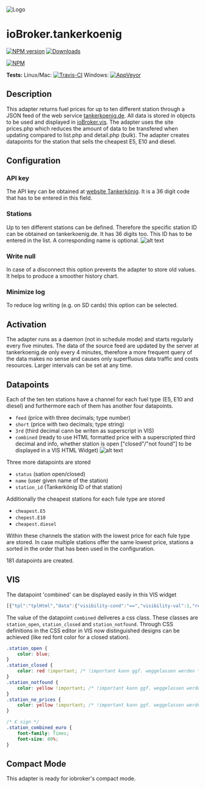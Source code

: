 ![Logo](../../admin/tankerkoenig.png)
# ioBroker.tankerkoenig

[![NPM version](http://img.shields.io/npm/v/iobroker.tankerkoenig.svg)](https://www.npmjs.com/package/iobroker.tankerkoenig)
[![Downloads](https://img.shields.io/npm/dm/iobroker.tankerkoenig.svg)](https://www.npmjs.com/package/iobroker.tankerkoenig)

[![NPM](https://nodei.co/npm/iobroker.tankerkoenig.png?downloads=true)](https://nodei.co/npm/iobroker.tankerkoenig/)

**Tests:** Linux/Mac: [![Travis-CI](http://img.shields.io/travis/Pix---/ioBroker.tankerkoenig/master.svg)](https://travis-ci.org/Pix---/ioBroker.tankerkoenig)
Windows: [![AppVeyor](https://ci.appveyor.com/api/projects/status/github/Pix---/ioBroker.tankerkoenig?branch=master&svg=true)](https://ci.appveyor.com/project/Pix---/ioBroker-tankerkoenig/)


## Description
This adapter returns fuel prices for up to ten different station through a JSON feed of the web service [tankerkoenig.de](https://creativecommons.tankerkoenig.de/#about). All data is stored in objects to be used and displayed in [ioBroker.vis](https://github.com/ioBroker/ioBroker.vis).
The adapter uses the site prices.php which reduces the amount of data to be transfered when updating compared to list.php and detail.php (bulk). The adapter creates datapoints for the station that sells the cheapest E5, E10 and diesel.

## Configuration
### API key
The API key can be obtained at [website Tankerkönig](https://creativecommons.tankerkoenig.de/#about). It is a 36 digit code that has to be entered in this field.

### Stations
Up to ten different stations can be defined. Therefore the specific station ID can be obtained on tankerkoenig.de. It has 36 digits too. This ID has to be entered in the list. A corresponding name is optional.
![alt text](img/tankerkoenigSettingsScreenshot.jpg "Screenshot Settings")

### Write null
In case of a disconnect this option prevents the adapter to store old values. It helps to produce a smoother history chart.

### Minimize log
To reduce log writing (e.g. on SD cards) this option can be selected.

## Activation
The adapter runs as a daemon (not in schedule mode) and starts regularly every five minutes. The data of the source feed are updated by the server at tankerkoenig.de only every 4 minutes, therefore a more frequent query of the data makes no sense and causes only superfluous data traffic and costs resources. Larger intervals can be set at any time.

##  Datapoints
Each of the ten ten stations have a channel for each fuel type (E5, E10 and diesel) and furthermore each of them has another four datapoints.
* `feed` (price with three decimals; type number)
* `short` (price with two decimals; type string)
* `3rd` (third decimal cann be writen as superscript in VIS)
* `combined` (ready to use HTML formatted price with a superscripted third decimal and info, whether station is open ["closed"/"not found"] to be displayed in a VIS HTML Widget)
![alt text](img/tankerkoenigDP.jpg "Datapoints")

Three more datapoints are stored
* `status` (sation open/closed)
* `name` (user given name of the station)
* `station_id` (Tankerkönig ID of that station)

Additionally the cheapest stations for each fule type are stored
* `cheapest.E5`
* `chepest.E10`
* `cheapest.diesel`

Within these channels the station with the lowest price for each fule type are stored. In case multiple stations offer the same lowest price, stations a sorted in the order that has been used in the configuration.

181 datapoints are created.

## VIS 
The datapoint 'combined' can be displayed easily in this VIS widget
```js
[{"tpl":"tplHtml","data":{"visibility-cond":"==","visibility-val":1,"refreshInterval":"0","gestures-offsetX":0,"gestures-offsetY":0,"signals-cond-0":"==","signals-val-0":true,"signals-icon-0":"/vis/signals/lowbattery.png","signals-icon-size-0":0,"signals-blink-0":false,"signals-horz-0":0,"signals-vert-0":0,"signals-hide-edit-0":false,"signals-cond-1":"==","signals-val-1":true,"signals-icon-1":"/vis/signals/lowbattery.png","signals-icon-size-1":0,"signals-blink-1":false,"signals-horz-1":0,"signals-vert-1":0,"signals-hide-edit-1":false,"signals-cond-2":"==","signals-val-2":true,"signals-icon-2":"/vis/signals/lowbattery.png","signals-icon-size-2":0,"signals-blink-2":false,"signals-horz-2":0,"signals-vert-2":0,"signals-hide-edit-2":false,"html":"<span style=\"font-size: 80%; padding: 0 20px 0 5px;\">Diesel</span>{tankerkoenig.0.stations.0.diesel.combined}"},"style":{"left":"634px","top":"745px","z-index":"20","width":"228px","height":"36px","background-color":"","color":"rgba(225,225,225,1)","font-size":"30px","text-align":"center","background":"rgba(250,0,0,0.1)"},"widgetSet":"basic"}]
```
The value of the datapoint `combined` deliveres a css class. These classes are `station_open`, `station_closed` and `station_notfound`. Through CSS definitions in the CSS editor in VIS now distinguished designs can be achieved (like red font color for a closed station).
```css
.station_open {
    color: blue; 
}
.station_closed {
    color: red !important; /* !important kann ggf. weggelassen werden */
}
.station_notfound {
    color: yellow !important; /* !important kann ggf. weggelassen werden */
}
.station_no_prices {
    color: yellow !important; /* !important kann ggf. weggelassen werden */
}

/* € sign */
.station_combined_euro {
    font-family: Times;
    font-size: 80%;
}
```

## Compact Mode
This adapter is ready for iobroker's compact mode.
